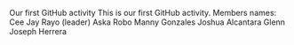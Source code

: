  Our first GitHub activity
This is our first GitHub 
activity.
Members names:
Cee Jay Rayo (leader)
Aska Robo
Manny Gonzales
Joshua Alcantara
Glenn Joseph Herrera
